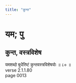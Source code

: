 ```yaml
---
title: "कुन्त"
---
```


# यम; पु
## कुन्त, वस्त्रविशेष
यमशब्दो बुधैरिष्टं कुन्तवस्त्रविशेषयोः ॥ ८० ॥<br />verse 2.1.1.80<br />page 0013

